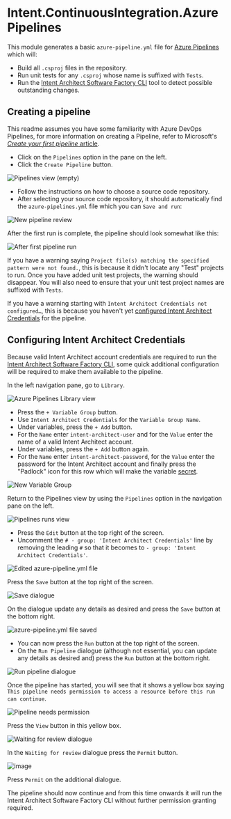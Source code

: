 # Intent.ContinuousIntegration.AzurePipelines

This module generates a basic `azure-pipeline.yml` file for [Azure Pipelines](https://learn.microsoft.com/azure/devops/pipelines/?view=azure-devops) which will:

- Build all `.csproj` files in the repository.
- Run unit tests for any `.csproj` whose name is suffixed with `Tests`.
- Run the [Intent Architect Software Factory CLI](https://docs.intentarchitect.com/articles/cli-tools/software-factory-cli/software-factory-cli.html) tool to detect possible outstanding changes.

## Creating a pipeline

This readme assumes you have some familiarity with Azure DevOps Pipelines, for more information on creating a Pipeline, refer to Microsoft's [_Create your first pipeline_ article](https://learn.microsoft.com/azure/devops/pipelines/create-first-pipeline?view=azure-devops&tabs=net%2Ctfs-2018-2%2Cbrowser).

- Click on the `Pipelines` option in the pane on the left.
- Click the `Create Pipeline` button.

![Pipelines view (empty)](content/images/pipelines-view-empty.jpeg)

- Follow the instructions on how to choose a source code repository.
- After selecting your source code repository, it should automatically find the `azure-pipelines.yml` file which you can `Save and run`:

![New pipeline review](content/images/new-pipeline-review.jpeg)

After the first run is complete, the pipeline should look somewhat like this:

![After first pipeline run](content/images/after-first-run.jpeg)

If you have a warning saying `Project file(s) matching the specified pattern were not found.`, this is because it didn't locate any "Test" projects to run. Once you have added unit test projects, the warning should disappear. You will also need to ensure that your unit test project names are suffixed with `Tests`.

If you have a warning starting with `Intent Architect Credentials not configured…`, this is because you haven't yet [configured Intent Architect Credentials](#configuring-intent-architect-credentials) for the pipeline.

## Configuring Intent Architect Credentials

Because valid Intent Architect account credentials are required to run the [Intent Architect Software Factory CLI](https://docs.intentarchitect.com/articles/cli-tools/software-factory-cli/software-factory-cli.html), some quick additional configuration will be required to make them available to the pipeline.

In the left navigation pane, go to `Library`.

![Azure Pipelines Library view](content/images/library-view.jpeg)

- Press the `+ Variable Group` button.
- Use `Intent Architect Credentials` for the `Variable Group Name`.
- Under variables, press the `+ Add` button.
- For the `Name` enter `intent-architect-user` and for the `Value` enter the name of a valid Intent Architect account.
- Under variables, press the `+ Add` button again.
- For the `Name` enter `intent-architect-password`, for the `Value` enter the password for the Intent Architect account and finally press the "Padlock" icon for this row which will make the variable [secret](https://learn.microsoft.com/azure/devops/pipelines/process/set-secret-variables?view=azure-devops&tabs=yaml%2Cpowershell).

![New Variable Group](content/images/new-variable-group.jpeg)

Return to the Pipelines view by using the `Pipelines` option in the navigation pane on the left.

![Pipelines runs view](content/images/pipelines-view-runs.jpeg)

- Press the `Edit` button at the top right of the screen.
- Uncomment the `# - group: 'Intent Architect Credentials'` line by removing the leading `#` so that it becomes to `- group: 'Intent Architect Credentials'`.

![Edited azure-pipeline.yml file](content/images/pipeline-edit.jpeg)

Press the `Save` button at the top right of the screen.

![Save dialogue](content/images/pipeline-edit-save.jpeg)

On the dialogue update any details as desired and press the `Save` button at the bottom right.

![azure-pipeline.yml file saved](content/images/pipeline-edit-run.jpeg)

- You can now press the `Run` button at the top right of the screen.
- On the `Run Pipeline` dialogue (although not essential, you can update any details as desired and) press the `Run` button at the bottom right.

![Run pipeline dialogue](content/images/pipeline-edit-run-parameters.jpeg)

Once the pipeline has started, you will see that it shows a yellow box saying `This pipeline needs permission to access a resource before this run can continue`.

![Pipeline needs permission](content/images/pipeline-run-needs-permission.jpeg)

Press the `View` button in this yellow box.

![Waiting for review dialogue](content/images/pipeline-run-needs-permission-view.jpeg)

In the `Waiting for review` dialogue press the `Permit` button.

![image](content/images/pipeline-run-needs-permission-permit.jpeg)

Press `Permit` on the additional dialogue.

The pipeline should now continue and from this time onwards it will run the Intent Architect Software Factory CLI without further permission granting required.
